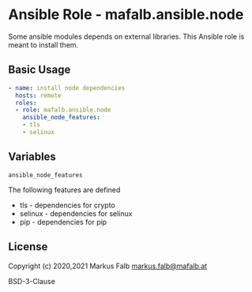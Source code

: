 # Ansible Role - mafalb.ansible.node

Some ansible modules depends on external libraries. This Ansible role is meant to install them.

## Basic Usage

```yaml
- name: install node dependencies
  hosts: remote
  roles:
  - role: mafalb.ansible.node
    ansible_node_features:
    - tls
    - selinux
```

## Variables

```ansible_node_features```

The following features are defined

* tls - dependencies for crypto
* selinux - dependencies for selinux
* pip - dependencies for pip

## License

Copyright (c) 2020,2021 Markus Falb <markus.falb@mafalb.at>

BSD-3-Clause

